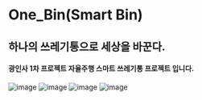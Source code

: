 # One_Bin(Smart Bin)
## 하나의 쓰레기통으로 세상을 바꾼다.
#### 광인사 1차 프로젝트 자율주행 스마트 쓰레기통 프로젝트 입니다.

![image](https://github.com/Zoe3399/One_BinRepo/assets/134610995/96f1db53-ba93-49c1-b398-8918e9e8435f)
![image](https://github.com/Zoe3399/One_BinRepo/assets/134610995/c1972efe-e710-4332-97d9-cc5d7b7947c9)
![image](https://github.com/Zoe3399/One_BinRepo/assets/134610995/b3297e73-1bbf-4eca-88a0-21b0fef56238)
![image](https://github.com/Zoe3399/One_BinRepo/assets/134610995/b24594b1-8716-4ec7-a3bb-e67bdd6ca29a)

